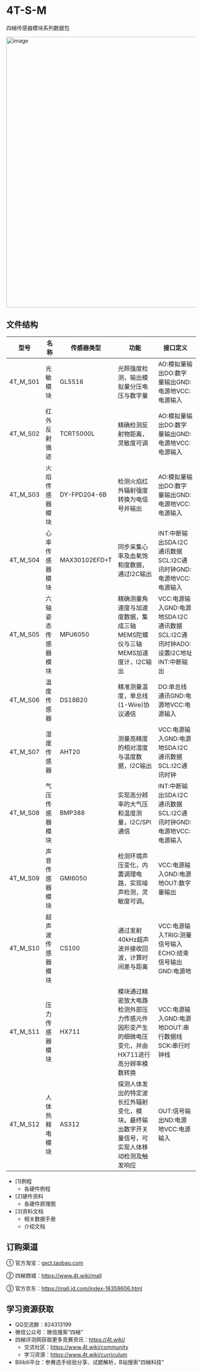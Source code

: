 # 4T-S-M
四梯传感器模块系列数据包

<img width="735" height="720" alt="image" src="https://github.com/user-attachments/assets/8cef82e1-c940-43a3-98b3-099669029160" />

## 文件结构
|型号|名称|传感器类型|功能|接口定义|
| --- | --- | --- | --- | --- |
|4T_M_S01|光敏模块|GL5516|光照强度检测，输出模拟量分压电压与数字量|AO:模拟量输出DO:数字量输出GND:电源地VCC:电源输入|
|4T_M_S02|红外反射循迹|TCRT5000L|精确检测反射物距离，灵敏度可调|AO:模拟量输出DO:数字量输出GND:电源地VCC:电源输入|
|4T_M_S03|火焰传感器模块|DY-FPD204-6B|检测火焰红外辐射强度转换为电信号并输出|AO:模拟量输出DO:数字量输出GND:电源地VCC:电源输入|
|4T_M_S04|心率传感器模块|MAX30102EFD+T|同步采集心率及血氧饱和度数据，通过I2C输出|INT:中断输出SDA:I2C通讯数据SCL:I2C通讯时钟GND:电源地VCC:电源输入|
|4T_M_S05|六轴姿态传感器模块|MPU6050|精确测量角速度与加速度数据，集成三轴MEMS陀螺仪与三轴MEMS加速度计，I2C输出|VCC:电源输入GND:电源地SDA:I2C通讯数据SCL:I2C通讯时钟ADO:设置I2C地址INT:中断输出|
|4T_M_S06|温度传感器|DS18B20|精准测量温度，单总线(1-Wire)协议通信|DO:单总线通讯GND:电源地VCC:电源输入|
|4T_M_S07|湿度传感器|AHT20|测量高精度的相对湿度与温度数据，I2C输出|VCC:电源输入GND:电源地SDA:I2C通讯数据SCL:I2C通讯时钟|
|4T_M_S08|气压传感器模块|BMP388|实现高分辨率的大气压和温度测量，I2C/SPI通信|INT:中断输出SDA:I2C通讯数据SCL:I2C通讯时钟GND:电源地VCC:电源输入|
|4T_M_S09|声音传感器模块|GMI6050|检测环境声压变化，内置调理电路，实现噪声检测，灵敏度可调。|VCC:电源输入GND:电源地OUT:数字量输出|
|4T_M_S10|超声波传感器模块|CS100|通过发射40kHz超声波并接收回波，计算时间差与距离|	VCC:电源输入TRIG:测量信号输入ECHO:结束信号输出GND:电源地|
|4T_M_S11|压力传感器模块|HX711|模块通过精密放大电路检测外部压力传感元件因形变产生的细微电压变化，并由HX711进行高分辨率模数转换|VCC:电源输入GND:电源地DOUT:串行数据线SCK:串行时钟线|
|4T_M_S12|人体热释电模块|AS312|探测人体发出的特定波长红外辐射变化，模块。最终输出数字开关量信号，可实现人体移动检测及触发响应|OUT:信号输出ND:电源地VCC:电源输入|

- [1]例程
  - 各硬件例程
- [2]硬件资料
  - 各硬件原理图
- [3]资料文档
  - 相关数据手册
  - 介绍文档
  

## 订购渠道

① 官方淘宝：[gxct.taobao.com]()

② 四梯商城：https://www.4t.wiki/mall

③ 官方京东：https://mall.jd.com/index-16359606.html

## 学习资源获取

- QQ交流群：824313199
- 微信公众号：微信搜索“四梯”
- 四梯评测网获取更多竞赛资讯：https://4t.wiki/
  - 交流社区：https://www.4t.wiki/community
  - 学习资源：https://www.4t.wiki/curriculum
- Bilibili平台：参赛选手经验分享、试题解析，B站搜索“四梯科技”
